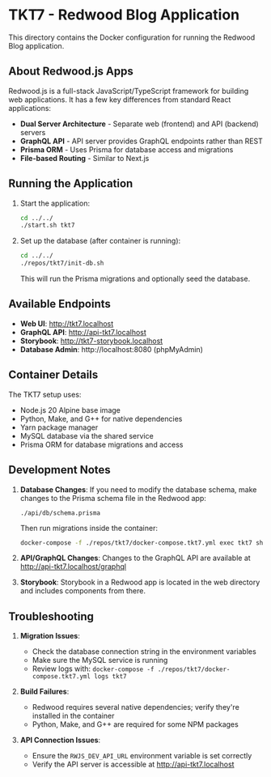 # TKT7 - Redwood Blog Application

This directory contains the Docker configuration for running the Redwood Blog application.

## About Redwood.js Apps

Redwood.js is a full-stack JavaScript/TypeScript framework for building web applications. It has a few key differences from standard React applications:

- **Dual Server Architecture** - Separate web (frontend) and API (backend) servers
- **GraphQL API** - API server provides GraphQL endpoints rather than REST
- **Prisma ORM** - Uses Prisma for database access and migrations
- **File-based Routing** - Similar to Next.js

## Running the Application

1. Start the application:
   ```bash
   cd ../../
   ./start.sh tkt7
   ```

2. Set up the database (after container is running):
   ```bash
   cd ../../
   ./repos/tkt7/init-db.sh
   ```
   This will run the Prisma migrations and optionally seed the database.

## Available Endpoints

- **Web UI**: http://tkt7.localhost
- **GraphQL API**: http://api-tkt7.localhost
- **Storybook**: http://tkt7-storybook.localhost
- **Database Admin**: http://localhost:8080 (phpMyAdmin)

## Container Details

The TKT7 setup uses:
- Node.js 20 Alpine base image
- Python, Make, and G++ for native dependencies
- Yarn package manager
- MySQL database via the shared service
- Prisma ORM for database migrations and access

## Development Notes

1. **Database Changes**:
   If you need to modify the database schema, make changes to the Prisma schema file in the Redwood app:
   ```
   ./api/db/schema.prisma
   ```
   
   Then run migrations inside the container:
   ```bash
   docker-compose -f ./repos/tkt7/docker-compose.tkt7.yml exec tkt7 sh -c 'cd /app && yarn rw prisma migrate dev'
   ```

2. **API/GraphQL Changes**:
   Changes to the GraphQL API are available at http://api-tkt7.localhost/graphql

3. **Storybook**:
   Storybook in a Redwood app is located in the web directory and includes components from there.

## Troubleshooting

1. **Migration Issues**:
   - Check the database connection string in the environment variables
   - Make sure the MySQL service is running
   - Review logs with: `docker-compose -f ./repos/tkt7/docker-compose.tkt7.yml logs tkt7`

2. **Build Failures**:
   - Redwood requires several native dependencies; verify they're installed in the container
   - Python, Make, and G++ are required for some NPM packages

3. **API Connection Issues**:
   - Ensure the `RWJS_DEV_API_URL` environment variable is set correctly
   - Verify the API server is accessible at http://api-tkt7.localhost